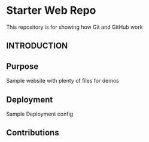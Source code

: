 # Starter Web Repo

This repository is for showing how Git and GitHub work

## INTRODUCTION

## Purpose

Sample website with plenty of files for demos

## Deployment
Sample Deployment config

## Contributions